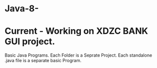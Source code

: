 # Java-8-
# Current - Working on XDZC BANK GUI project. 
Basic Java Programs.
Each Folder is a Seprate Project.
Each standalone .java file is a separate basic Program.
